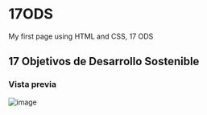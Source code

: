 # 17ODS
My first page using HTML and CSS, 17 ODS

## 17 Objetivos de Desarrollo Sostenible
### Vista previa
![image](https://github.com/ArantxaAlcala/17ODS/assets/151862753/5ecca1d1-4593-4d23-b957-c8b7f24f51e4)

